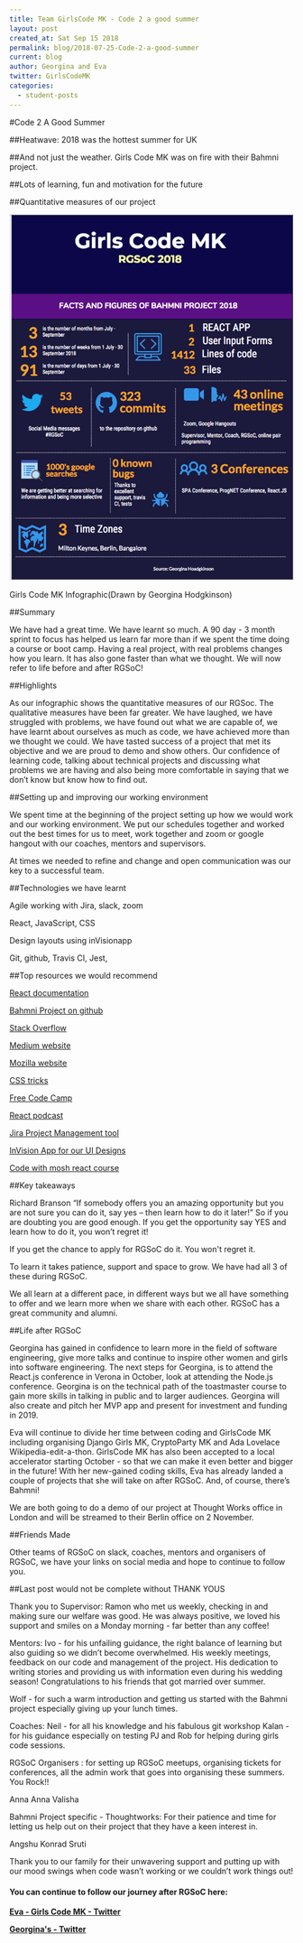 ```yaml
---
title: Team GirlsCode MK - Code 2 a good summer
layout: post
created_at: Sat Sep 15 2018
permalink: blog/2018-07-25-Code-2-a-good-summer
current: blog
author: Georgina and Eva
twitter: GirlsCodeMK
categories:
  - student-posts
---
```


#Code 2 A Good Summer

##Heatwave: 2018 was the hottest summer for UK

##And not just the weather. Girls Code MK was on fire with their Bahmni project.

##Lots of learning, fun and motivation for the future

##Quantitative measures of our project

![girlscodemk_infographic](img/blog/2018/girlscodemk_infographic.png)

<div class="image-credits"> Girls Code MK Infographic(Drawn by Georgina Hodgkinson)</div>

##Summary

We have had a great time. We have learnt so much. A 90 day - 3 month sprint to focus has helped us learn far more than if we spent the time doing a course or boot camp. Having a real project, with real problems changes how you learn. It has also gone faster than what we thought. We will now refer to life before and after RGSoC!

##Highlights

As our infographic shows the quantitative measures of our RGSoc. The qualitative measures have been far greater. We have laughed, we have struggled with problems, we have found out what we are capable of, we have learnt about ourselves as much as code, we have achieved more than we thought we could. We have tasted success of a project that met its objective and we are proud to demo and show others. Our confidence of learning code, talking about technical projects and discussing what problems we are having and also being more comfortable in saying that we don’t know but know how to find out.

##Setting up and improving our working environment

We spent time at the beginning of the project setting up how we would work and our working environment. We put our schedules together and worked out the best times for us to meet, work together and zoom or google hangout with our coaches, mentors and supervisors.

At times we needed to refine and change and open communication was our key to a successful team.

##Technologies we have learnt

Agile working with Jira, slack, zoom

React, JavaScript, CSS

Design layouts using inVisionapp

Git, github, Travis CI, Jest,

##Top resources we would recommend

[React documentation](https://reactjs.org/)

[Bahmni Project on github](https://github.com/Bahmni/person-management-app)

[Stack Overflow](https://stackoverflow.com/)

[Medium website](https://medium.com/topic/programming)

[Mozilla website](https://developer.mozilla.org/en-US/)

[CSS tricks](https://css-tricks.com/)

[Free Code Camp](https://www.freecodecamp.org/)

[React podcast](https://reactpodcast.simplecast.fm/1)

[Jira Project Management tool](https://www.atlassian.com/software)

[InVision App for our UI Designs](https://www.invisionapp.com/)

[Code with mosh react course](https://codewithmosh.com/p/mastering-react)

##Key takeaways

Richard Branson “If somebody offers you an amazing opportunity but you are not sure you can do it, say yes – then learn how to do it later!” So if you are doubting you are good enough. If you get the opportunity say YES and learn how to do it, you won’t regret it!

If you get the chance to apply for RGSoC do it. You won't regret it.

To learn it takes patience, support and space to grow. We have had all 3 of these during RGSoC.

We all learn at a different pace, in different ways but we all have something to offer and we learn more when we share with each other. RGSoC has a great community and alumni.

##Life after RGSoC

Georgina has gained in confidence to learn more in the field of software engineering, give more talks and continue to inspire other women and girls into software engineering. The next steps for Georgina, is to attend the React.js conference in Verona in October, look at attending the Node.js conference. Georgina is on the technical path of the toastmaster course to gain more skills in talking in public and to larger audiences. Georgina will also create and pitch her MVP app and present for investment and funding in 2019.

Eva will continue to divide her time between coding and GirlsCode MK including organising Django Girls MK, CryptoParty MK and Ada Lovelace Wikipedia-edit-a-thon. GirlsCode MK has also been accepted to a local accelerator starting October - so that we can make it even better and bigger in the future! With her new-gained coding skills, Eva has already landed a couple of projects that she will take on after RGSoC. And, of course, there’s Bahmni!

We are both going to do a demo of our project at Thought Works office in London and will be streamed to their Berlin office on 2 November.

##Friends Made

Other teams of RGSoC on slack, coaches, mentors and organisers of RGSoC, we have your links on social media and hope to continue to follow you.

##Last post would not be complete without THANK YOUS

Thank you to
Supervisor:
Ramon who met us weekly, checking in and making sure our welfare was good. He was always positive, we loved his support and smiles on a Monday morning - far better than any coffee!

Mentors:
Ivo - for his unfailing guidance, the right balance of learning but also guiding so we didn’t become overwhelmed. His weekly meetings, feedback on our code and management of the project. His dedication to writing stories and providing us with information even during his wedding season! Congratulations to his friends that got married over summer.

Wolf - for such a warm introduction and getting us started with the Bahmni project especially giving up your lunch times.

Coaches:
Neil - for all his knowledge and his fabulous git workshop
Kalan - for his guidance especially on testing
PJ and Rob for helping during girls code sessions.

RGSoC Organisers : for setting up RGSoC meetups, organising tickets for conferences, all the admin work that goes into organising these summers. You Rock!!

Anna
Anna
Valisha

Bahmni Project specific - Thoughtworks: For their patience and time for letting us help out on their project that they have a keen interest in.

Angshu
Konrad
Sruti

Thank you to our family for their unwavering support and putting up with our mood swings when code wasn’t working or we couldn’t work things out!

#### You can continue to follow our journey after RGSoC here:

**[Eva - Girls Code MK - Twitter](https://twitter.com/GirlsCodeMK)**

**[Georgina's - Twitter](https://twitter.com/gthodgkinson)**
